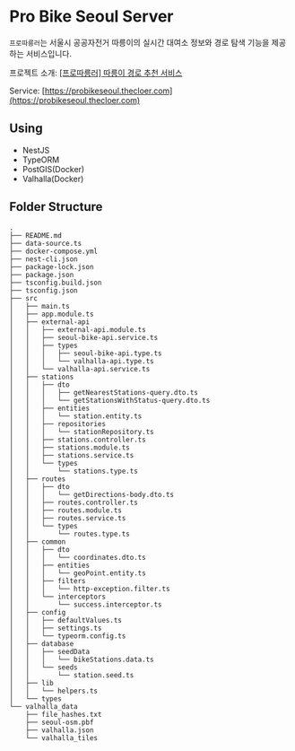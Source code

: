 # Pro Bike Seoul Server

`프로따릉러`는 서울시 공공자전거 따릉이의 실시간 대여소 정보와 경로 탐색 기능을 제공하는 서비스입니다.

프로젝트 소개: [[프로따릉러] 따릉이 경로 추천 서비스](https://blog.thecloer.com/116)

Service: [https://probikeseoul.thecloer.com](https://probikeseoul.thecloer.com)

## Using

- NestJS
- TypeORM
- PostGIS(Docker)
- Valhalla(Docker)

## Folder Structure

```
.
├── README.md
├── data-source.ts
├── docker-compose.yml
├── nest-cli.json
├── package-lock.json
├── package.json
├── tsconfig.build.json
├── tsconfig.json
├── src
│   ├── main.ts
│   ├── app.module.ts
│   ├── external-api
│   │   ├── external-api.module.ts
│   │   ├── seoul-bike-api.service.ts
│   │   ├── types
│   │   │   ├── seoul-bike-api.type.ts
│   │   │   └── valhalla-api.type.ts
│   │   └── valhalla-api.service.ts
│   ├── stations
│   │   ├── dto
│   │   │   ├── getNearestStations-query.dto.ts
│   │   │   └── getStationsWithStatus-query.dto.ts
│   │   ├── entities
│   │   │   └── station.entity.ts
│   │   ├── repositories
│   │   │   └── stationRepository.ts
│   │   ├── stations.controller.ts
│   │   ├── stations.module.ts
│   │   ├── stations.service.ts
│   │   └── types
│   │       └── stations.type.ts
│   ├── routes
│   │   ├── dto
│   │   │   └── getDirections-body.dto.ts
│   │   ├── routes.controller.ts
│   │   ├── routes.module.ts
│   │   ├── routes.service.ts
│   │   └── types
│   │       └── routes.type.ts
│   ├── common
│   │   ├── dto
│   │   │   └── coordinates.dto.ts
│   │   ├── entities
│   │   │   └── geoPoint.entity.ts
│   │   ├── filters
│   │   │   └── http-exception.filter.ts
│   │   └── interceptors
│   │       └── success.interceptor.ts
│   ├── config
│   │   ├── defaultValues.ts
│   │   ├── settings.ts
│   │   └── typeorm.config.ts
│   ├── database
│   │   ├── seedData
│   │   │   └── bikeStations.data.ts
│   │   └── seeds
│   │       └── station.seed.ts
│   ├── lib
│   │   └── helpers.ts
│   └── types
└── valhalla_data
    ├── file_hashes.txt
    ├── seoul-osm.pbf
    ├── valhalla.json
    └── valhalla_tiles
```
